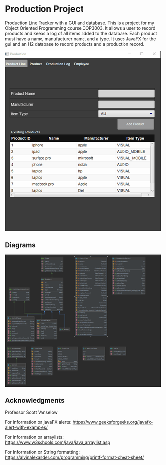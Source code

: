 # Production Project
 Production Line Tracker with a GUI and database. This is a project for my Object Oriented Programming course COP3003. It allows a user to record products and keeps a log of all items added to the database. Each product must have a name,  manufacturer name, and a type. It uses JavaFX for the gui and an H2 database to record products and a production record.
 


![Alt Text](https://raw.githubusercontent.com/OmrM/ProductionProject/master/ProductionProjectDemo.gif?token=AQVSLYUNQDEA7VQDFUYVHMK73TOMC)

## Diagrams
![Alt Text](https://raw.githubusercontent.com/OmrM/ProductionProject/master/docs/Diagram.png?token=AQVSLYRASYBODDJDUIWCYZK73URQC)

## Acknowledgments
Professor Scott Vanselow

For information on javaFX alerts:
https://www.geeksforgeeks.org/javafx-alert-with-examples/

For information on arraylists:
https://www.w3schools.com/java/java_arraylist.asp

For Information on String formatting:
https://alvinalexander.com/programming/printf-format-cheat-sheet/
